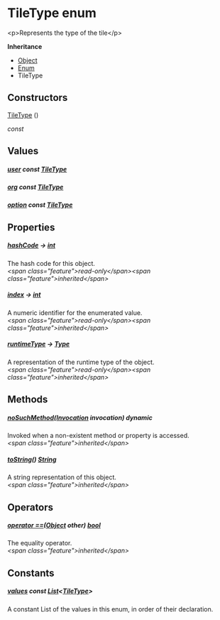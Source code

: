 


# TileType enum







\<p\>Represents the type of the tile\</p\>



**Inheritance**

- [Object](https:api.flutter.dev/flutter/dart-core/Object-class.html)
- [Enum](https:api.flutter.dev/flutter/dart-core/Enum-class.html)
- TileType






## Constructors

[TileType](../enums_enums/TileType/TileType.md) ()

  _const_ 


## Values

##### [user](../enums_enums/TileType.md) const [TileType](../enums_enums/TileType.md)



  




##### [org](../enums_enums/TileType.md) const [TileType](../enums_enums/TileType.md)



  




##### [option](../enums_enums/TileType.md) const [TileType](../enums_enums/TileType.md)



  





## Properties

##### [hashCode](https:api.flutter.dev/flutter/dart-core/Object/hashCode.html) &#8594; [int](https:api.flutter.dev/flutter/dart-core/int-class.html)



The hash code for this object.  
_\<span class="feature"\>read-only\</span\>\<span class="feature"\>inherited\</span\>_



##### [index](https:api.flutter.dev/flutter/dart-core/Enum/index.html) &#8594; [int](https:api.flutter.dev/flutter/dart-core/int-class.html)



A numeric identifier for the enumerated value.  
_\<span class="feature"\>read-only\</span\>\<span class="feature"\>inherited\</span\>_



##### [runtimeType](https:api.flutter.dev/flutter/dart-core/Object/runtimeType.html) &#8594; [Type](https:api.flutter.dev/flutter/dart-core/Type-class.html)



A representation of the runtime type of the object.  
_\<span class="feature"\>read-only\</span\>\<span class="feature"\>inherited\</span\>_





## Methods

##### [noSuchMethod](https:api.flutter.dev/flutter/dart-core/Object/noSuchMethod.html)([Invocation](https:api.flutter.dev/flutter/dart-core/Invocation-class.html) invocation) dynamic



Invoked when a non-existent method or property is accessed.  
_\<span class="feature"\>inherited\</span\>_



##### [toString](https:api.flutter.dev/flutter/dart-core/Object/toString.html)() [String](https:api.flutter.dev/flutter/dart-core/String-class.html)



A string representation of this object.  
_\<span class="feature"\>inherited\</span\>_





## Operators

##### [operator ==](https:api.flutter.dev/flutter/dart-core/Object/operator_equals.html)([Object](https:api.flutter.dev/flutter/dart-core/Object-class.html) other) [bool](https:api.flutter.dev/flutter/dart-core/bool-class.html)



The equality operator.  
_\<span class="feature"\>inherited\</span\>_










## Constants

##### [values](../enums_enums/TileType/values-constant.md) const [List](https:api.flutter.dev/flutter/dart-core/List-class.html)&lt;[TileType](../enums_enums/TileType.md)\>



A constant List of the values in this enum, in order of their declaration.  









